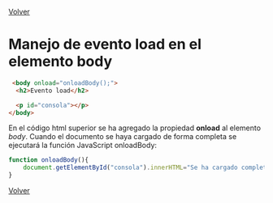 [Volver](../readme.md)
# Manejo de evento load en el elemento body

```html
 <body onload="onloadBody();">
  <h2>Evento load</h2>

  <p id="consola"></p>
</body>
```

En el código html superior se ha agregado la propiedad **onload** al elemento *body*. Cuando el documento se haya cargado de forma completa se ejecutará la función JavaScript onloadBody:

```javascript
function onloadBody(){
    document.getElementById("consola").innerHTML="Se ha cargado completamente el documento!";
}
```

[Volver](../readme.md)


